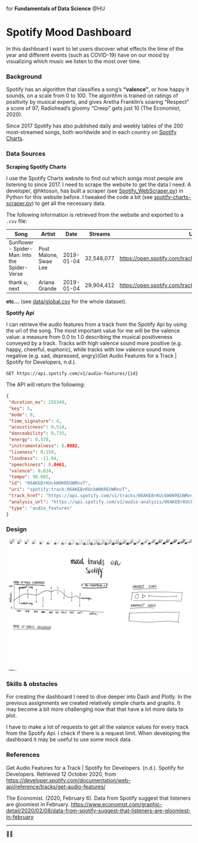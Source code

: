 for **Fundamentals of Data Science** @HU

# Spotify Mood Dashboard

In this dashboard I want to let users discover what effects the time of the year and different events (such as COVID-19) have on our mood by visualizing which music we listen to the most over time.

### Background

Spotify has an algorithm that classifies a song’s **“valence”**, or how happy it sounds, on a scale from 0 to 100. The algorithm is trained on ratings of positivity by musical experts, and gives Aretha Franklin’s soaring “Respect” a score of 97; Radiohead’s gloomy “Creep” gets just 10 (The Economist, 2020).

Since 2017 Spotify has also published daily and weekly tables of the 200 most-streamed songs, both worldwide and in each country on [Spotify Charts](https://spotifycharts.com/regional).

### Data Sources

**Scraping Spotify Charts**

I use the Spotify Charts website to find out which songs most people are listening to since 2017. I need to scrape the website to get the data I need. A developer, @hktosun, has built a scraper (see [Spotify_WebScraper.py](https://gist.github.com/hktosun/d4f98488cb8f005214acd12296506f48)) in Python for this website before. I tweaked the code a bit (see [spotify-charts-scraper.py](https://github.com/sterrevangeest/spotify-dashboard/blob/master/spotify-charts-scraper.py)) to get all the necessary data.

The following information is retrieved from the website and exported to a `.csv` file:

| Song                                          | Artist                | Date       | Streams    | Url                                                   | Rank |
| --------------------------------------------- | --------------------- | ---------- | ---------- | ----------------------------------------------------- | ---- |
| Sunflower - Spider-Man: Into the Spider-Verse | Post Malone, Swae Lee | 2019-01-04 | 32,548,077 | https://open.spotify.com/track/3KkXRkHbMCARz0aVfEt68P | 1    |
| thank u, next                                 | Ariana Grande         | 2019-01-04 | 29,904,412 | https://open.spotify.com/track/2rPE9A1vEgShuZxxzR2tZH | 2    |

**etc...** (see [data/global.csv](https://github.com/sterrevangeest/spotify-dashboard/blob/master/data/global.csv) for the whole dataset).

**Spotify Api**

I can retrieve the audio features from a track from the Spotify Api by using the url of the song. The most important value for me will be the valence value: a measure from 0.0 to 1.0 describing the musical positiveness conveyed by a track. Tracks with high valence sound more positive (e.g. happy, cheerful, euphoric), while tracks with low valence sound more negative (e.g. sad, depressed, angry)(Get Audio Features for a Track | Spotify for Developers, n.d.).

```
GET https://api.spotify.com/v1/audio-features/{id}
```

The API will return the following:

```json
{
 "duration_ms": 255349,
 "key": 5,
 "mode": 0,
 "time_signature": 4,
 "acousticness": 0.514,
 "danceability": 0.735,
 "energy": 0.578,
 "instrumentalness": 0.0902,
 "liveness": 0.159,
 "loudness": -11.84,
 "speechiness": 0.0461,
 "valence": 0.624,
 "tempo": 98.002,
 "id": "06AKEBrKUckW0KREUWRnvT",
 "uri": "spotify:track:06AKEBrKUckW0KREUWRnvT",
 "track_href": "https://api.spotify.com/v1/tracks/06AKEBrKUckW0KREUWRnvT",
 "analysis_url": "https://api.spotify.com/v1/audio-analysis/06AKEBrKUckW0KREUWRnvT",
 "type": "audio_features"
}
```

### Design

![first-sketch.png](first-sketch.png)

### Skills & obstacles

For creating the dashboard I need to dive deeper into Dash and Plotly. In the previous assignments we created relatively simple charts and graphs. It may become a bit more challenging now that that have a lot more data to plot.

I have to make a lot of requests to get all the valance values for every track from the Spotify Api. I check if there is a request limit. When developing the dashboard it may be useful to use some mock data.

### References

Get Audio Features for a Track | Spotify for Developers. (n.d.). Spotify for Developers. Retrieved 12 October 2020, from https://developer.spotify.com/documentation/web-api/reference/tracks/get-audio-features/

The Economist. (2020, February 6). Data from Spotify suggest that listeners are gloomiest in February. https://www.economist.com/graphic-detail/2020/02/08/data-from-spotify-suggest-that-listeners-are-gloomiest-in-february

---

🕺💃
